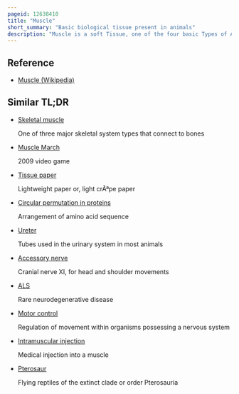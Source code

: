 ```yaml
---
pageid: 12638410
title: "Muscle"
short_summary: "Basic biological tissue present in animals"
description: "Muscle is a soft Tissue, one of the four basic Types of Animal Tissue. Muscle Tissue gives skeletal Muscles the Ability to Contract. Muscle is formed during embryonic Development in a Process called Myogenesis. Muscle Tissue contains specific Contractile Proteins called Actin and Myosin that Act to cause Movement. Among many other Muscle Proteins present are two regulatory Proteins, Troponin and Tropomyosin."
---
```


## Reference

- [Muscle (Wikipedia)](https://en.wikipedia.org/?curid=12638410)

## Similar TL;DR

- [Skeletal muscle](/tldr/en/skeletal-muscle)

  One of three major skeletal system types that connect to bones

- [Muscle March](/tldr/en/muscle-march)

  2009 video game

- [Tissue paper](/tldr/en/tissue-paper)

  Lightweight paper or, light crÃªpe paper

- [Circular permutation in proteins](/tldr/en/circular-permutation-in-proteins)

  Arrangement of amino acid sequence

- [Ureter](/tldr/en/ureter)

  Tubes used in the urinary system in most animals

- [Accessory nerve](/tldr/en/accessory-nerve)

  Cranial nerve XI, for head and shoulder movements

- [ALS](/tldr/en/als)

  Rare neurodegenerative disease

- [Motor control](/tldr/en/motor-control)

  Regulation of movement within organisms possessing a nervous system

- [Intramuscular injection](/tldr/en/intramuscular-injection)

  Medical injection into a muscle

- [Pterosaur](/tldr/en/pterosaur)

  Flying reptiles of the extinct clade or order Pterosauria
